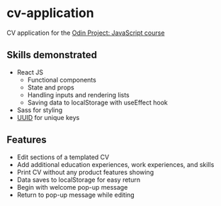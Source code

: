 # cv-application
CV application for the <a href="https://www.theodinproject.com/lessons/node-path-javascript-cv-application">Odin Project: JavaScript course</a>

## Skills demonstrated
- React JS
  - Functional components
  - State and props
  - Handling inputs and rendering lists
  - Saving data to localStorage with useEffect hook
- Sass for styling
- <a href="https://www.npmjs.com/package/uuid">UUID</a> for unique keys

## Features
- Edit sections of a templated CV
- Add additional education experiences, work experiences, and skills
- Print CV without any product features showing
- Data saves to localStorage for easy return
- Begin with welcome pop-up message
- Return to pop-up message while editing